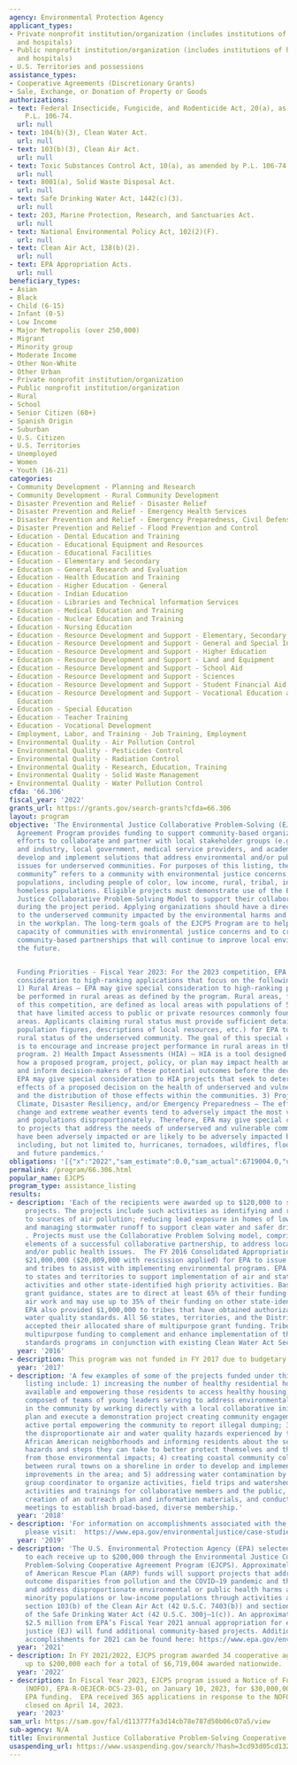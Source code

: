 ```yaml
---
agency: Environmental Protection Agency
applicant_types:
- Private nonprofit institution/organization (includes institutions of higher education
  and hospitals)
- Public nonprofit institution/organization (includes institutions of higher education
  and hospitals)
- U.S. Territories and possessions
assistance_types:
- Cooperative Agreements (Discretionary Grants)
- Sale, Exchange, or Donation of Property or Goods
authorizations:
- text: Federal Insecticide, Fungicide, and Rodenticide Act, 20(a), as amended by
    P.L. 106-74.
  url: null
- text: 104(b)(3), Clean Water Act.
  url: null
- text: 103(b)(3), Clean Air Act.
  url: null
- text: Toxic Substances Control Act, 10(a), as amended by P.L. 106-74.
  url: null
- text: 8001(a), Solid Waste Disposal Act.
  url: null
- text: Safe Drinking Water Act, 1442(c)(3).
  url: null
- text: 203, Marine Protection, Research, and Sanctuaries Act.
  url: null
- text: National Environmental Policy Act, 102(2)(F).
  url: null
- text: Clean Air Act, 138(b)(2).
  url: null
- text: EPA Appropriation Acts.
  url: null
beneficiary_types:
- Asian
- Black
- Child (6-15)
- Infant (0-5)
- Low Income
- Major Metropolis (over 250,000)
- Migrant
- Minority group
- Moderate Income
- Other Non-White
- Other Urban
- Private nonprofit institution/organization
- Public nonprofit institution/organization
- Rural
- School
- Senior Citizen (60+)
- Spanish Origin
- Suburban
- U.S. Citizen
- U.S. Territories
- Unemployed
- Women
- Youth (16-21)
categories:
- Community Development - Planning and Research
- Community Development - Rural Community Development
- Disaster Prevention and Relief - Disaster Relief
- Disaster Prevention and Relief - Emergency Health Services
- Disaster Prevention and Relief - Emergency Preparedness, Civil Defense
- Disaster Prevention and Relief - Flood Prevention and Control
- Education - Dental Education and Training
- Education - Educational Equipment and Resources
- Education - Educational Facilities
- Education - Elementary and Secondary
- Education - General Research and Evaluation
- Education - Health Education and Training
- Education - Higher Education - General
- Education - Indian Education
- Education - Libraries and Technical lnformation Services
- Education - Medical Education and Training
- Education - Nuclear Education and Training
- Education - Nursing Education
- Education - Resource Development and Support - Elementary, Secondary Education
- Education - Resource Development and Support - General and Special Interest Organizations
- Education - Resource Development and Support - Higher Education
- Education - Resource Development and Support - Land and Equipment
- Education - Resource Development and Support - School Aid
- Education - Resource Development and Support - Sciences
- Education - Resource Development and Support - Student Financial Aid
- Education - Resource Development and Support - Vocational Education and Handicapped
  Education
- Education - Special Education
- Education - Teacher Training
- Education - Vocational Development
- Employment, Labor, and Training - Job Training, Employment
- Environmental Quality - Air Pollution Control
- Environmental Quality - Pesticides Control
- Environmental Quality - Radiation Control
- Environmental Quality - Research, Education, Training
- Environmental Quality - Solid Waste Management
- Environmental Quality - Water Pollution Control
cfda: '66.306'
fiscal_year: '2022'
grants_url: https://grants.gov/search-grants?cfda=66.306
layout: program
objective: 'The Environmental Justice Collaborative Problem-Solving (EJCPS) Cooperative
  Agreement Program provides funding to support community-based organizations in their
  efforts to collaborate and partner with local stakeholder groups (e.g., local businesses
  and industry, local government, medical service providers, and academia) as they
  develop and implement solutions that address environmental and/or public health
  issues for underserved communities. For purposes of this listing, the term “underserved
  community” refers to a community with environmental justice concerns and/or vulnerable
  populations, including people of color, low income, rural, tribal, indigenous, and
  homeless populations. Eligible projects must demonstrate use of the Environmental
  Justice Collaborative Problem-Solving Model to support their collaborative efforts
  during the project period. Applying organizations should have a direct connection
  to the underserved community impacted by the environmental harms and risks detailed
  in the workplan. The long-term goals of the EJCPS Program are to help build the
  capacity of communities with environmental justice concerns and to create self-sustaining,
  community-based partnerships that will continue to improve local environments in
  the future.


  Funding Priorities - Fiscal Year 2023: For the 2023 competition, EPA may give special
  consideration to high-ranking applications that focus on the following program priorities:
  1) Rural Areas – EPA may give special consideration to high-ranking proposals to
  be performed in rural areas as defined by the program. Rural areas, for the purposes
  of this competition, are defined as local areas with populations of 50,000 or less
  that have limited access to public or private resources commonly found in metropolitan
  areas. Applicants claiming rural status must provide sufficient detail (census data,
  population figures, descriptions of local resources, etc.) for EPA to validate the
  rural status of the underserved community. The goal of this special consideration
  is to encourage and increase project performance in rural areas in the EPA EJ Grants
  program. 2) Health Impact Assessments (HIA) – HIA is a tool designed to investigate
  how a proposed program, project, policy, or plan may impact health and well-being
  and inform decision-makers of these potential outcomes before the decision is made.
  EPA may give special consideration to HIA projects that seek to determine the potential
  effects of a proposed decision on the health of underserved and vulnerable communities
  and the distribution of those effects within the communities. 3) Projects addressing
  Climate, Disaster Resiliency, and/or Emergency Preparedness – The effects of climate
  change and extreme weather events tend to adversely impact the most vulnerable communities
  and populations disproportionately. Therefore, EPA may give special consideration
  to projects that address the needs of underserved and vulnerable communities that
  have been adversely impacted or are likely to be adversely impacted by natural disasters,
  including, but not limited to, hurricanes, tornadoes, wildfires, floods, earthquakes,
  and future pandemics.'
obligations: '[{"x":"2022","sam_estimate":0.0,"sam_actual":6719004.0,"usa_spending_actual":6594005.0},{"x":"2023","sam_estimate":30000000.0,"sam_actual":0.0,"usa_spending_actual":0.0},{"x":"2024","sam_estimate":30000000.0,"sam_actual":0.0,"usa_spending_actual":34077093.0}]'
permalink: /program/66.306.html
popular_name: EJCPS
program_type: assistance_listing
results:
- description: 'Each of the recipients were awarded up to $120,000 to support two-year
    projects. The projects include such activities as identifying and reducing exposures
    to sources of air pollution; reducing lead exposure in homes of low-income residents;
    and managing stormwater runoff to support clean water and safer drinking water
    . Projects must use the Collaborative Problem Solving model, comprised of seven
    elements of a successful collaborative partnership, to address local environmental
    and/or public health issues.  The FY 2016 Consolidated Appropriations Act provided
    $21,000,000 ($20,809,000 with rescission applied) for EPA to issue grants to states
    and tribes to assist with implementing environmental programs. EPA provided $19,809,000
    to states and territories to support implementation of air and state-led climate
    activities and other state-identified high priority activities. Based on EPA’s
    grant guidance, states are to direct at least 65% of their funding to support
    air work and may use up to 35% of their funding on other state-identified activities.
    EPA also provided $1,000,000 to tribes that have obtained authorization to develop
    water quality standards. All 56 states, territories, and the District of Columbia
    accepted their allocated share of multipurpose grant funding. Tribes are using
    multipurpose funding to complement and enhance implementation of their water quality
    standards programs in conjunction with existing Clean Water Act Section 106 activities. '
  year: '2016'
- description: This program was not funded in FY 2017 due to budgetary limitations
  year: '2017'
- description: 'A few examples of some of the projects funded under this assistance
    listing include: 1) increasing the number of healthy residential housing units
    available and empowering those residents to access healthy housing; 2) a program
    composed of teams of young leaders serving to address environmental challenges
    in the community by working directly with a local collaborative initiative to
    plan and execute a demonstration project creating community engagement and an
    active portal empowering the community to report illegal dumping; 3) monitoring
    the disproportionate air and water quality hazards experienced by two historically
    African American neighborhoods and informing residents about the severity of those
    hazards and steps they can take to better protect themselves and their families
    from those environmental impacts; 4) creating coastal community collaborations
    between rural towns on a shoreline in order to develop and implement water quality
    improvements in the area; and 5) addressing water contamination by hiring a watershed
    group coordinator to organize activities, field trips and watershed education
    activities and trainings for collaborative members and the public, including the
    creation of an outreach plan and information materials, and conducting public
    meetings to establish broad-based, diverse membership.'
  year: '2018'
- description: 'For information on accomplishments associated with the EJCPS program,
    please visit:  https://www.epa.gov/environmentaljustice/case-studies-environmental-justice-collaborative-problem-solving-program'
  year: '2019'
- description: 'The U.S. Environmental Protection Agency (EPA) selected 34 organizations
    to each receive up to $200,000 through the Environmental Justice Collaborative
    Problem-Solving Cooperative Agreement Program (EJCPS). Approximately $4.3 million
    of American Rescue Plan (ARP) funds will support projects that address health
    outcome disparities from pollution and the COVID–19 pandemic and that identify
    and address disproportionate environmental or public health harms and risks in
    minority populations or low-income populations through activities authorized by
    section 103(b) of the Clean Air Act (42 U.S.C. 7403(b)) and section 1442(c)(3)
    of the Safe Drinking Water Act (42 U.S.C. 300j–1(c)). An approximate amount of
    $2.5 million from EPA’s Fiscal Year 2021 annual appropriation for environmental
    justice (EJ) will fund additional community-based projects. Additional program
    accomplishments for 2021 can be found here: https://www.epa.gov/environmentaljustice/environmental-justice-collaborative-problem-solving-cooperative-agreement-5.'
  year: '2021'
- description: In FY 2021/2022, EJCPS program awarded 34 cooperative agreements of
    up to $200,000 each for a total of $6,719,004 awarded nationwide.
  year: '2022'
- description: In Fiscal Year 2023, EJCPS program issued a Notice of Funding Opportunity
    (NOFO), EPA-R-OEJECR-OCS-23-01, on January 10, 2023, for $30,000,000 in estimated
    EPA funding.  EPA received 365 applications in response to the NOFO before it
    closed on April 14, 2023.
  year: '2023'
sam_url: https://sam.gov/fal/d113777fa3d14cb78e787d50b06c07a5/view
sub-agency: N/A
title: Environmental Justice Collaborative Problem-Solving Cooperative Agreement Program
usaspending_url: https://www.usaspending.gov/search/?hash=3cd93d05cd1320549d9e3c318dbb8884
---
```

